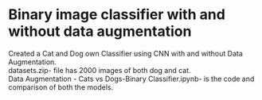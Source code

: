 # Binary image classifier with and without data augmentation
 Created a Cat and Dog own Classifier using CNN with and without Data Augmentation.    
 datasets.zip- file has 2000 images of both dog and cat.  
 Data Augmentation - Cats vs Dogs-Binary Classifier.ipynb- is the code and comparison of both the models.
 
